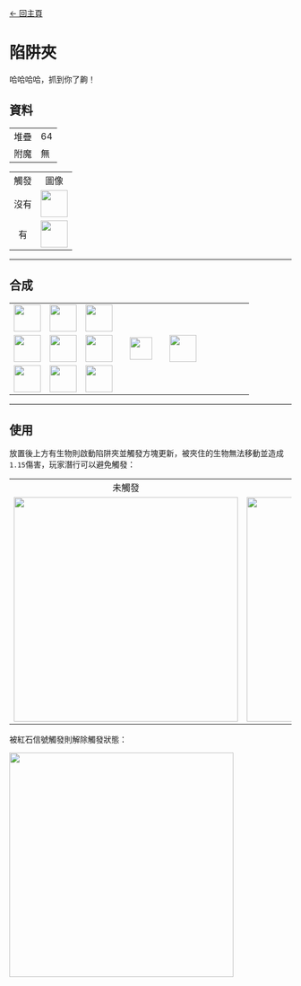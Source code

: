 [← 回主頁](../)
# 陷阱夾
哈哈哈哈，抓到你了齁！

## 資料
<table>
    <tr><td align="end">堆疊</td><td>64</td></tr>
    <tr><td align="end">附魔</td><td>無</td></tr>
</table>
<table>
    <tr><td align="center">觸發</td><td align="center">圖像</td></tr>
    <tr><td align="center">沒有</td><td><img src="https://i.imgur.com/3P6VTYv.png" height="48"/></td></tr>
    <tr><td align="center">有</td><td><img src="https://i.imgur.com/hXcd2KD.png" height="48"/></td></tr>
</table>

---

## 合成
<table>
    <tr><td><img src="https://i.imgur.com/uxZobHj.png" width="48"/></td><td><img src="https://i.imgur.com/GY2tLt9.png" width="48"/></td><td><img src="https://i.imgur.com/uxZobHj.png" width="48"/></td><td colspan="3"></td></tr>
    <tr><td><img src="https://i.imgur.com/8CTkfhE.png" width="48"/></td><td><img src="https://i.imgur.com/LwYmaqL.png" width="48"/></td><td><img src="https://i.imgur.com/8CTkfhE.png" width="48"/></td><td width="70" align="center"><img src="https://i.imgur.com/VE0KqIE.png" width="40"/></td><td><img src="https://i.imgur.com/3P6VTYv.png" width="48"/></td><td width="70"></td></tr>
    <tr><td><img src="https://i.imgur.com/8CTkfhE.png" width="48"/></td><td><img src="https://i.imgur.com/8CTkfhE.png" width="48"/></td><td><img src="https://i.imgur.com/8CTkfhE.png" width="48"/></td><td colspan="3"></td></tr>
</table>

---

## 使用
放置後上方有生物則啟動陷阱夾並觸發方塊更新，被夾住的生物無法移動並造成`1.15`傷害，玩家潛行可以避免觸發：  

<table>
    <tr><td align="center">未觸發</td><td align="center">已觸發</td></tr>
    <tr><td><img src="https://i.imgur.com/wqueV6q.png" width="400"/></td><td><img src="https://i.imgur.com/hj7Qoi6.png" width="400"/></td></tr>
</table>

被紅石信號觸發則解除觸發狀態：  

<img src="https://i.imgur.com/5g0j0zo.png" width="400"/>